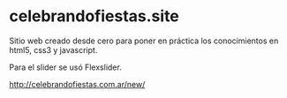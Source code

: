 # celebrandofiestas.site

Sitio web creado desde cero para poner en práctica los conocimientos en html5, css3 y javascript.

Para el slider se usó Flexslider.


http://celebrandofiestas.com.ar/new/
